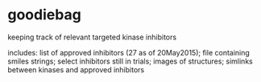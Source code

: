 # goodiebag

keeping track of relevant targeted kinase inhibitors

includes: 
list of approved inhibitors (27 as of 20May2015);
file containing smiles strings;
select inhibitors still in trials;
images of structures;
simlinks between kinases and approved inhibitors



